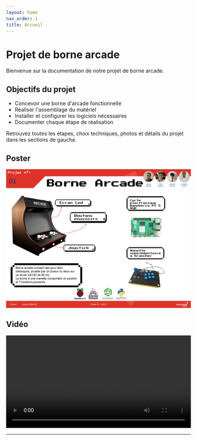 ```yaml
---
layout: home
nav_order: 1
title: Accueil
---
```


#  Projet de borne arcade

Bienvenue sur la documentation de notre projet de borne arcade.

## Objectifs du projet

- Concevoir une borne d'arcade fonctionnelle
- Réaliser l'assemblage du matériel
- Installer et configurer les logiciels nécessaires
- Documenter chaque étape de réalisation

Retrouvez toutes les étapes, choix techniques, photos et détails du projet dans les sections de gauche.



## Poster


![Poster projet](images/Poster.jpg)

## Vidéo


<video src="images/intro_amiens.mp4" controls title="Title"  style="width: 100%;"></video>

---
